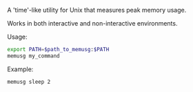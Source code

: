 A 'time'-like utility for Unix that measures peak memory usage.

Works in both interactive and non-interactive environments.

Usage:

```bash
export PATH=$path_to_memusg:$PATH
memusg my_command
```

Example:

```bash
memusg sleep 2
```
